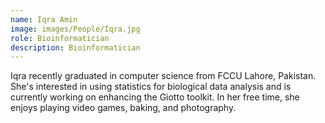 ```yaml
---
name: Iqra Amin
image: images/People/Iqra.jpg
role: Bioinformatician
description: Bioinformatician
---
```


Iqra recently graduated in computer science from FCCU Lahore, Pakistan. She's interested in using statistics for biological data analysis and is currently working on enhancing the Giotto toolkit. In her free time, she enjoys playing video games, baking, and photography.
